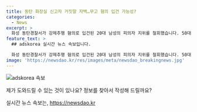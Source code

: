```yaml
---
title: 동탄 화장실 신고자 거짓말 자백…무고 혐의 입건 가능성?
categories:
  - News
excerpt: >
  화성 동탄경찰서가 강제추행 혐의로 입건된 20대 남성의 피의자 지위를 철회했습니다. 50대 여성이 자백한 허위 신고로 사건이 해결되었으며, 경찰은 수사과정에서의 강압적 태도에 대한 내부 감찰을 시작할 예정입니다. 추가로 허위 신고한 여성에 대한 무고 혐의 입건도 검토 중입니다.
feature_text: >
  ## adskorea 실시간 뉴스 속보입니다.

  화성 동탄경찰서가 강제추행 혐의로 입건된 20대 남성의 피의자 지위를 철회했습니다. 50대 여성이 자백한 허위 신고로 사건이 해결되었으며, 경찰은 수사과정에서의 강압적 태도에 대한 내부 감찰을 시작할 예정입니다. 추가로 허위 신고한 여성에 대한 무고 혐의 입건도 검토 중입니다.
image: 'https://newsdao.kr/res/images/meta/newsdao_breakingnews.jpg'
---
```


<p><img src="https://newsdao.kr/res/images/meta/newsdao_breakingnews.jpg" alt="adskorea 속보" /></p>

<p>제가 도와드릴 수 있는 것이 있나요? 정보를 찾아서 작성해 드릴까요?</p>
실시간 뉴스 속보는, <a href="https://newsdao.kr" rel="dofollow">https://newsdao.kr</a>



